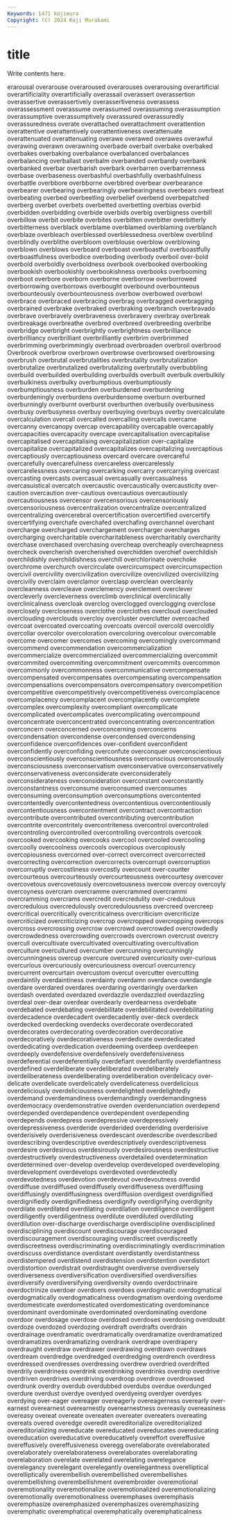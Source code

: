 ```yaml
---
Keywords: 1471 kojimura
Copyright: (C) 2024 Koji Murakami
---
```


# title

Write contents here.



erarousal overarouse
overaroused overarouses overarousing overartificial overartificiality overartificially overassail overassert overassertion overassertive
overassertively overassertiveness overassess overassessment overassume overassumed overassuming overassumption overassumptive overassumptively
overassured overassuredly overassuredness overate overattached overattachment overattention overattentive overattentively overattentiveness
overattenuate overattenuated overattenuating overawe overawed overawes overawful overawing overawn overawning
overbade overbait overbake overbaked overbakes overbaking overbalance overbalanced overbalances overbalancing
overballast overbalm overbanded overbandy overbank overbanked overbar overbarish overbark overbarren
overbarrenness overbase overbaseness overbashful overbashfully overbashfulness overbattle overbbore overbborne overbbred
overbear overbearance overbearer overbearing overbearingly overbearingness overbears overbeat overbeating overbed
overbeetling overbelief overbend overbepatched overberg overbet overbets overbetted overbetting overbias
overbid overbidden overbidding overbide overbids overbig overbigness overbill overbillow overbit
overbite overbites overbitten overbitter overbitterly overbitterness overblack overblame overblamed overblaming
overblanch overblaze overbleach overblessed overblessedness overblew overblind overblindly overblithe overbloom
overblouse overblow overblowing overblown overblows overboard overboast overboastful overboastfully overboastfulness
overbodice overboding overbody overboil over-bold overbold overboldly overboldness overbook overbooked
overbooking overbookish overbookishly overbookishness overbooks overbooming overboot overbore overborn overborne
overborrow overborrowed overborrowing overborrows overbought overbound overbounteous overbounteously overbounteousness overbow
overbowed overbowl overbrace overbraced overbracing overbrag overbragged overbragging overbrained overbrake
overbraked overbraking overbranch overbravado overbrave overbravely overbraveness overbravery overbray overbreak
overbreakage overbreathe overbred overbreed overbreeding overbribe overbridge overbright overbrightly overbrightness
overbrilliance overbrilliancy overbrilliant overbrilliantly overbrim overbrimmed overbrimming overbrimmingly overbroad overbroaden
overbroil overbrood Overbrook overbrow overbrown overbrowse overbrowsed overbrowsing overbrush overbrutal
overbrutalities overbrutality overbrutalization overbrutalize overbrutalized overbrutalizing overbrutally overbubbling overbuild overbuilded
overbuilding overbuilds overbuilt overbulk overbulkily overbulkiness overbulky overbumptious overbumptiously overbumptiousness
overburden overburdened overburdening overburdeningly overburdens overburdensome overburn overburned overburningly overburnt
overburst overburthen overbusily overbusiness overbusy overbusyness overbuy overbuying overbuys overby
overcalculate overcalculation overcall overcalled overcalling overcalls overcame overcanny overcanopy overcap
overcapability overcapable overcapably overcapacities overcapacity overcape overcapitalisation overcapitalise overcapitalised overcapitalising
overcapitalization over-capitalize overcapitalize overcapitalized overcapitalizes overcapitalizing overcaptious overcaptiously overcaptiousness overcard
overcare overcareful overcarefully overcarefulness overcareless overcarelessly overcarelessness overcaring overcarking overcarry
overcarrying overcast overcasting overcasts overcasual overcasually overcasualness overcasuistical overcatch overcaustic
overcaustically overcausticity over-caution overcaution over-cautious overcautious overcautiously overcautiousness overcensor overcensorious
overcensoriously overcensoriousness overcentralization overcentralize overcentralized overcentralizing overcerebral overcertification overcertified overcertify
overcertifying overchafe overchafed overchafing overchannel overchant overcharge overcharged overchargement overcharger
overcharges overcharging overcharitable overcharitableness overcharitably overcharity overchase overchased overchasing overcheap
overcheaply overcheapness overcheck overcherish overcherished overchidden overchief overchildish overchildishly overchildishness
overchill overchlorinate overchoke overchrome overchurch overcirculate overcircumspect overcircumspection overcivil overcivility
overcivilization overcivilize overcivilized overcivilizing overcivilly overclaim overclamor overclasp overclean overcleanly
overcleanness overcleave overclemency overclement overclever overcleverly overcleverness overclimb overclinical overclinically
overclinicalness overcloak overclog overclogged overclogging overclose overclosely overcloseness overclothe overclothes
overcloud overclouded overclouding overclouds overcloy overcluster overclutter overcoached overcoat overcoated
overcoating overcoats overcoil overcold overcoldly overcollar overcolor overcoloration overcoloring overcolour
overcomable overcome overcomer overcomes overcoming overcomingly overcommand overcommend overcommendation overcommercialization
overcommercialize overcommercialized overcommercializing overcommit overcommited overcommiting overcommitment overcommits overcommon overcommonly
overcommonness overcommunicative overcompensate overcompensated overcompensates overcompensating overcompensation overcompensations overcompensators overcompensatory
overcompetition overcompetitive overcompetitively overcompetitiveness overcomplacence overcomplacency overcomplacent overcomplacently overcomplete overcomplex
overcomplexity overcompliant overcomplicate overcomplicated overcomplicates overcomplicating overcompound overconcentrate overconcentrated overconcentrating
overconcentration overconcern overconcerned overconcerning overconcerns overcondensation overcondense overcondensed overcondensing overconfidence
overconfidences over-confident overconfident overconfidently overconfiding overconfute overconquer overconscientious overconscientiously overconscientiousness
overconscious overconsciously overconsciousness overconservatism overconservative overconservatively overconservativeness overconsiderate overconsiderately overconsiderateness
overconsideration overconstant overconstantly overconstantness overconsume overconsumed overconsumes overconsuming overconsumption overconsumptions
overcontented overcontentedly overcontentedness overcontentious overcontentiously overcontentiousness overcontentment overcontract overcontraction overcontribute
overcontributed overcontributing overcontribution overcontrite overcontritely overcontriteness overcontrol overcontroled overcontroling overcontrolled
overcontrolling overcontrols overcook overcooked overcooking overcooks overcool overcooled overcooling overcoolly
overcoolness overcools overcopious overcopiously overcopiousness overcorned over-correct overcorrect overcorrected overcorrecting
overcorrection overcorrects overcorrupt overcorruption overcorruptly overcostliness overcostly overcount over-counter overcourteous
overcourteously overcourteousness overcourtesy overcover overcovetous overcovetously overcovetousness overcow overcoy overcoyly
overcoyness overcram overcramme overcrammed overcrammi overcramming overcrams overcredit overcredulity over-credulous
overcredulous overcredulously overcredulousness overcreed overcreep overcritical overcritically overcriticalness overcriticism overcriticize
overcriticized overcriticizing overcrop overcropped overcropping overcrops overcross overcrossing overcrow overcrowd
overcrowded overcrowdedly overcrowdedness overcrowding overcrowds overcrown overcrust overcry overcull overcultivate
overcultivated overcultivating overcultivation overculture overcultured overcumber overcunning overcunningly overcunningness overcup
overcure overcured overcuriosity over-curious overcurious overcuriously overcuriousness overcurl overcurrency overcurrent
overcurtain overcustom overcut overcutter overcutting overdaintily overdaintiness overdainty overdamn overdance
overdangle overdare overdared overdares overdaring overdaringly overdarken overdash overdated overdazed
overdazzle overdazzled overdazzling overdeal over-dear overdear overdearly overdearness overdebate overdebated
overdebating overdebilitate overdebilitated overdebilitating overdecadence overdecadent overdecadently over-deck overdeck overdecked
overdecking overdecks overdecorate overdecorated overdecorates overdecorating overdecoration overdecorative overdecoratively overdecorativeness
overdedicate overdedicated overdedicating overdedication overdeeming overdeep overdeepen overdeeply overdefensive overdefensively
overdefensiveness overdeferential overdeferentially overdefiant overdefiantly overdefiantness overdefined overdeliberate overdeliberated overdeliberately
overdeliberateness overdeliberating overdeliberation overdelicacy over-delicate overdelicate overdelicately overdelicateness overdelicious overdeliciously
overdeliciousness overdelighted overdelightedly overdemand overdemandiness overdemandingly overdemandingness overdemocracy overdemonstrative overden
overdenunciation overdepend overdepended overdependence overdependent overdepending overdepends overdepress overdepressive overdepressively
overdepressiveness overderide overderided overderiding overderisive overderisively overderisiveness overdescant overdescribe overdescribed
overdescribing overdescriptive overdescriptively overdescriptiveness overdesire overdesirous overdesirously overdesirousness overdestructive overdestructively
overdestructiveness overdetailed overdetermination overdetermined over-develop overdevelop overdeveloped overdeveloping overdevelopment overdevelops
overdevoted overdevotedly overdevotedness overdevotion overdevout overdevoutness overdid overdiffuse overdiffused overdiffusely
overdiffuseness overdiffusing overdiffusingly overdiffusingness overdiffusion overdigest overdignified overdignifiedly overdignifiedness overdignify
overdignifying overdignity overdilate overdilated overdilating overdilation overdiligence overdiligent overdiligently overdiligentness
overdilute overdiluted overdiluting overdilution over-discharge overdischarge overdiscipline overdisciplined overdisciplining overdiscount
overdiscourage overdiscouraged overdiscouragement overdiscouraging overdiscreet overdiscreetly overdiscreetness overdiscriminating overdiscriminatingly overdiscrimination
overdiscuss overdistance overdistant overdistantly overdistantness overdistempered overdistend overdistension overdistention overdistort
overdistortion overdistrait overdistraught overdiverse overdiversely overdiverseness overdiversification overdiversified overdiversifies overdiversify
overdiversifying overdiversity overdo overdoctrinaire overdoctrinize overdoer overdoers overdoes overdogmatic overdogmatical
overdogmatically overdogmaticalness overdogmatism overdoing overdome overdomesticate overdomesticated overdomesticating overdominance overdominant
overdominate overdominated overdominating overdone overdoor overdosage overdose overdosed overdoses overdosing
overdoubt overdoze overdozed overdozing overdraft overdrafts overdrain overdrainage overdramatic overdramatically
overdramatize overdramatized overdramatizes overdramatizing overdrank overdrape overdrapery overdraught overdraw overdrawer
overdrawing overdrawn overdraws overdream overdredge overdredged overdredging overdrench overdress overdressed
overdresses overdressing overdrew overdried overdrifted overdrily overdriness overdrink overdrinking overdrinks
overdrip overdrive overdriven overdrives overdriving overdroop overdrove overdrowsed overdrunk overdry
overdub overdubbed overdubs overdue overdunged overdure overdust overdye overdyed overdyeing
overdyer overdyes overdying over-eager overeager overeagerly overeagerness overearly over-earnest overearnest
overearnestly overearnestness overeasily overeasiness overeasy overeat overeate overeaten overeater overeaters
overeating overeats overed overedge overedit overeditorialize overeditorialized overeditorializing overeducate overeducated
overeducates overeducating overeducation overeducative overeducatively overeffort overeffusive overeffusively overeffusiveness overegg
overelaborate overelaborated overelaborately overelaborateness overelaborates overelaborating overelaboration overelate overelated overelating
overelegance overelegancy overelegant overelegantly overelegantness overelliptical overelliptically overembellish overembellished overembellishes
overembellishing overembellishment overembroider overemotional overemotionality overemotionalize overemotionalized overemotionalizing overemotionally overemotionalness
overemphases overemphasis overemphasize overemphasized overemphasizes overemphasizing overemphatic overemphatical overemphatically overemphaticalness
